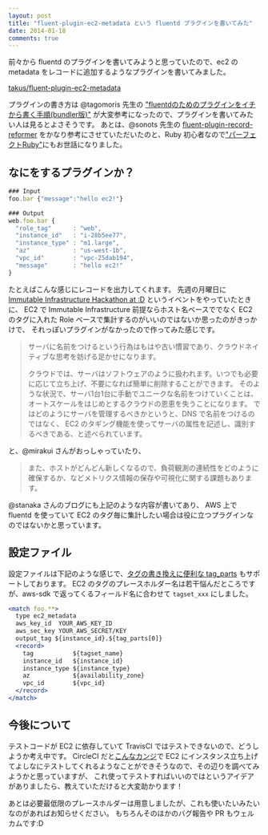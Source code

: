 ```yaml
---
layout: post
title: "fluent-plugin-ec2-metadata という fluentd プラグインを書いてみた"
date: 2014-01-18
comments: true
---
```


前々から fluentd のプラグインを書いてみようと思っていたので、ec2 の metadata をレコードに追加するようなプラグインを書いてみました。

<!--more-->

[takus/fluent-plugin-ec2-metadata](https://github.com/takus/fluent-plugin-ec2-metadata)

プラグインの書き方は @tagomoris 先生の ["fluentdのためのプラグインをイチから書く手順(bundler版)"](http://d.hatena.ne.jp/tagomoris/20120221/1329815126) が大変参考になったので、プラグインを書いてみたい人は見るとよさそうです。
あとは、@sonots 先生の [fluent-plugin-record-reformer](https://github.com/sonots/fluent-plugin-record-reformer) をかなり参考にさせていただいたのと、Ruby 初心者なので["パーフェクトRuby"](http://www.amazon.co.jp/exec/obidos/ASIN/4774158798/takus-22/ref=nosim)にもお世話になりました。

## なにをするプラグインか？

```javascript
### Input
foo.bar {"message":"hello ec2!"}
```

```javascript
### Output
web.foo.bar {
  "role_tag"      : "web",
  "instance_id"   : "i-28b5ee77",
  "instance_type" : "m1.large",
  "az"            : "us-west-1b",
  "vpc_id"        : "vpc-25dab194",
  "message"       : "hello ec2!"
}
```

たとえばこんな感じにレコードを出力してくれます。
先週の月曜日に [Immutable Infrastructure Hackathon at :D](http://blog.livedoor.jp/sonots/archives/35635267.html) というイベントをやっていたときに、
EC2 で Immutable Infrastructure 前提ならホスト名ベースででなく EC2 のタグに入れた Role ベースで集計するのがいいのではないか思ったのがきっかけで、
それっぽいプラグインがなかったので作ってみた感じです。

> サーバに名前をつけるという行為はもはや古い慣習であり、クラウドネイティブな思考を妨げる足かせになります。
>
> クラウドでは、サーバはソフトウェアのように扱われます。いつでも必要に応じて立ち上げ、不要になれば簡単に削除することができます。
> そのような状況で、サーバ1台1台に手動でユニークな名前をつけていくことは、オートスケールをはじめとするクラウドの恩恵を失うことになります。
> ではどのようにサーバを管理するべきかというと、DNS で名前をつけるのではなく、
> EC2 のタギング機能を使ってサーバの属性を記述し、識別するべきである、と述べられています。

と、@mirakui さんがおっしゃっていたり、

> また、ホストがどんどん新しくなるので、負荷観測の連続性をどのように確保するか、などメトリクス情報の保存や可視化に関する課題もあります。

@stanaka さんのブログにも上記のような内容が書いてあり、
AWS 上で fluentd を使っていて EC2 のタグ毎に集計したい場合は役に立つプラグインなのではないかと思っています。

## 設定ファイル

設定ファイルは下記のような感じで、[タグの書き換えに便利な tag_parts](http://y-ken.hatenablog.com/entry/fluentd-how-to-use-tag_parts-placeholder) もサポートしております。
EC2 のタグのプレースホルダー名は若干悩んだところですが、aws-sdk で返ってくるフィールド名に合わせて `tagset_xxx` にしました。

```apache
<match foo.**>
  type ec2_metadata
  aws_key_id  YOUR_AWS_KEY_ID
  aws_sec_key YOUR_AWS_SECRET/KEY
  output_tag ${instance_id}.${tag_parts[0]}
  <record>
    tag           ${tagset_name}
    instance_id   ${instance_id}
    instance_type ${instance_type}
    az            ${availability_zone}
    vpc_id        ${vpc_id}
  </record>
</match>
```

## 今後について

テストコードが EC2 に依存していて TravisCI ではテストできないので、どうしようか考え中です。
CircleCI だと[こんなカンジ](http://d.hatena.ne.jp/naoya/20131215/1387090668)で EC2 にインスタンス立ち上げてよしなにテストしてくれるようなことができそうなので、その辺りを調べてみようかと思っていますが、
これ使ってテストすればいいのではというアイデアがありましたら、教えていただけると大変助かります！

あとは必要最低限のプレースホルダーは用意しましたが、これも使いたいみたいなのがあればお知らせください。
もちろんそのほかのバグ報告や PR もウェルカムです:D
